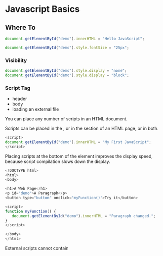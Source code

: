 # Javascript Basics

## Where To
```javascript
document.getElementById("demo").innerHTML = "Hello JavaScript";
````

```javascript
document.getElementById("demo").style.fontSize = "25px";
````

### Visibility

```javascript
document.getElementById("demo").style.display = "none";
document.getElementById("demo").style.display = "block";
```

### Script Tag

+ header
+ body
+ loading an external file

You can place any number of scripts in an HTML document.

Scripts can be placed in the <body>, or in the <head> section of an HTML page, or in both.

```javascript
<script>
document.getElementById("demo").innerHTML = "My First JavaScript";
</script>
````

Placing scripts at the bottom of the <body> element improves the display speed, because script compilation slows down the display.

```javascript
<!DOCTYPE html>
<html>
<body> 

<h1>A Web Page</h1>
<p id="demo">A Paragraph</p>
<button type="button" onclick="myFunction()">Try it</button>

<script>
function myFunction() {
   document.getElementById("demo").innerHTML = "Paragraph changed.";
}
</script>

</body>
</html>
```

External scripts cannot contain <script> tags.

```javascript
<!DOCTYPE html>
<html>
<body>

<script src="myScript.js"></script>
<script src="/js/myScript1.js"></script>
<script src="http://www.w3schools.com/js/myScript1.js"></script>

</body>
</html>
```

---

## Output
JavaScript can "display" data in different ways:

+ Writing into an HTML element, using innerHTML.
+ Writing into the HTML output using document.write().
+ Writing into an alert box, using window.alert().
+ Writing into the browser console, using console.log().

### innerHTML

```javscsript
document.getElementById("demo").innerHTML = 5 + 6;
```

### document.write()

For testing purposes, it is convenient to use document.write()

> The document.write() method should only be used for testing.

```javascript
<!DOCTYPE html>
<html>
<body>

<h1>My First Web Page</h1>
<p>My first paragraph.</p>

<script>
document.write(5 + 6);
</script>

</body>
</html>
```

Using document.write() after an HTML document is fully loaded, will delete all existing HTML

```javascript
<!DOCTYPE html>
<html>
<body>

<h1>My First Web Page</h1>
<p>My first paragraph.</p>

<button onclick="document.write(5 + 6)">Try it</button>

</body>
</html>
```

### Using window.alert()

```javascript
<!DOCTYPE html>
<html>
<body>

<h1>My First Web Page</h1>
<p>My first paragraph.</p>

<script>
window.alert(5 + 6);
</script>

</body>
</html>
```

### Using console.log()

```javascript
<!DOCTYPE html>
<html>
<body>

<script>
console.log(5 + 6);
</script>

</body>
</html>
```

---

## Syntax
> In HTML, Javascript programs are executed by the web browser.

> Javascript is Case Sensitive.

> JavaScript uses the Unicode character set.

If a JavaScript statement does not fit on one line, the best place to break it, is after an operator.

```javascript
document.getElementById("demo").innerHTML =
"Hello Dolly.";
```

### Keywords

* break
* continue
* debugger
* do ... while
* for
* function
* if ... else
* return
* switch
* try ... catch
* var

### Variables

> It's a good programming practice to declare all variables at the beginning of a script.

```javascript
var person = "John Doe", carName = "Volvo", price = 200;
```

---

## Operators

### Type Operators

* typeof
* instanceof *Returns true if an object is an instance of an object type*

---

## Data Types

* strings
* numbers
* booleans
* arrays
* objects
* null
* undefined
* function

### typeof

```javascript
typeof [1,2,3,4]             // Returns "object" (not "array", see note below)
typeof {name:'John', age:34} // Returns "object"
typeof function myFunc(){}   // Returns "function"
```

### Null

> You can consider it a bug in JavaScript that typeof null is an object. It should be null.

### Difference Between Undefined and Null

```javascript
typeof undefined           // undefined
typeof null                // object
null === undefined         // false
null == undefined          // true
```

---

## Scope
> In JavaScript, scope is the set of variables, objects, and functions you have access to.

> JavaScript has function scope: The scope changes inside functions.

> Do NOT create global variables unless you intend to.

> In "Strict Mode" automatically global variables will fail.

---

## Events

```javascript
<some-HTML-element some-event='some JavaScript'>
```

```javascript
<button onclick="document.getElementById('demo').innerHTML = Date()">The time is?</button>
```

```javascript
<button onclick="displayDate()">The time is?</button>
```

### Common HTML Events

* onchange
* onclich
* onmouseover
* onmouseout
* onkeydown
* onload

[Events Reference](http://www.w3schools.com/jsref/dom_obj_event.asp)

---

## Strings
> All string methods return a new string. They don't modify the original string.
Formally said: **Strings are immutable**: Strings cannot be changed, only replaced.

### String Length

```javascript
var txt = 'Pere Pages';
var sln = txt.length;
```

### Special Characters

```javascript
var x = 'It\'s alright';
var y = "We are the so-called \"Vikings\" from the north."
```

### Find a String in a String

* indexOf *first occurrence*
* search *first occurrence*
* lastIndexOf *last occurrence*

```javascript
var str = "Please locate where 'locate' occurs!";
var pos = str.indexOf("locate");
```

### Extracting String Parts

* slice
* substring *similar to slice, doesn't accept negative values*
* substr *also similar to slice, but the second parameter specificies the **length** of the extracted part*

#### slice()

**slice()** extracts a part of a string and returns the extracted part in a new string.

If a parameter is negative, the position is counted from the end of the string.

If you omit the second parameter, the method will slice out the rest of the string.

```javascript
var str = "Apple, Banana, Kiwi";
var res = str.slice(7,13);
```

### Replacing String Content

The replace() method can also take a regular expression as the search value.

```javascript
str = "Please visit Microsoft!";
var n = str.replace("Microsoft", "W3Schools");
```

### Converting to Upper and Lower Case

```javascript

var text1 = "Hello World!";       // String
var text2 = text1.toUpperCase();  // text2 is text1 converted to upper
```

```javascript
var text1 = "Hello World!";       // String
var text2 = text1.toLowerCase();  // text2 is text1 converted to lower
```

### Concat

The concat() method can be used instead of the plus operator. These two lines do the same.

```javascript
var text = "Hello" + " " + "World!";
var text = "Hello".concat(" ", "World!");
```

### Extracting String Characters

* charAt
* charCodeAt

```javascript
var str = "HELLO WORLD";
str.charAt(0);            // returns H
```

```javascript
 var str = "HELLO WORLD";

str.charCodeAt(0);         // returns 72
```

### Converting a String to An Array

A string can be converted to an array with the split() method.

```javascript
var txt = "a,b,c,d,e";   // String
txt.split(",");          // Split on commas
txt.split(" ");          // Split on spaces
txt.split("|");          // Split on pipe
```

[String Reference](****)

---

## Numbers

> JavaScript has only one type of number.

> JavaScript Numbers are Always 64-bit Floating Point

### Precision

Integers (numbers without a period or exponent notation) are considered accurate up to 15 digits.

```javascript
var x = 999999999999999;   // x will be 999999999999999
var y = 9999999999999999;  // y will be 10000000000000000
```

> The maximum number of decimals is 17, but floating point arithmetic is not always 100% accurate.

### Hexadecimal

```javascript
var x = 0xFF;             // x will be 255
```

### Infinity

```javascript
var myNumber = 2;
while (myNumber != Infinity) {          // Execute until Infinity
    myNumber = myNumber * myNumber;
}
```

```javascript
var x =  2 / 0;          // x will be Infinity
var y = -2 / 0;          // y will be -Infinity
```

```javascript
typeof Infinity;        // returns "number"
```

### NaN *Not aNumber*

```javascript
var x = 100 / "Apple";  // x will be NaN (Not a Number)
```

You can use the global JavaScript function isNaN() to find out if a value is a number.

```javascript
var x = 100 / "Apple";
isNaN(x);               // returns true because x is Not a Number 
```

---

## Number Methods

> All JavaScript data types have a valueOf() and a toString() method.

* toString()
* toExponential()
* toFixed()
* toPrecision()
* valueOf()

### Converting Variables to Numbers

* Number() *object wrapper*
* parseFloat()
* parseInt()

[Number reference](http://www.w3schools.com/jsref/jsref_obj_number.asp)

---

## Math Object

> Unlike other global objects, the Math object has no constructor. Methods and properties are static.



* round()
* pow()
* sqrt()
* abs()
* ceil()
* floor()
* sin()
* cos()
* min()
* max()
* random()

### Constants

```javascript
Math.E        // returns Euler's number
Math.PI       // returns PI
Math.SQRT2    // returns the square root of 2
Math.SQRT1_2  // returns the square root of 1/2
Math.LN2      // returns the natural logarithm of 2
Math.LN10     // returns the natural logarithm of 10
Math.LOG2E    // returns base 2 logarithm of E
Math.LOG10E   // returns base 10 logarithm of E
```


### Random Integers

```javascript
Math.floor(Math.random() * 10);     // returns a number between 0 and 9
Math.floor(Math.random() * 11);      // returns a number between 0 and 10
Math.floor(Math.random() * 100);     // returns a number between 0 and 99
Math.floor(Math.random() * 101);     // returns a number between 0 and 100
Math.floor(Math.random() * 10) + 1;  // returns a number between 1 and 10
Math.floor(Math.random() * 100) + 1; // returns a number between 1 and 100
```

```javascript
function getRndInteger(min, max) {
    return Math.floor(Math.random() * (max - min + 1) ) + min;
}
```

[Math reference](http://www.w3schools.com/jsref/jsref_obj_math.asp)

---

## Javascript Dates

> Dates written as numbers, specifies the number of milliseconds since January 1, 1970, 00:00:00.

### Creating Date objects

```javascript
var d = new Date("October 13, 2014 11:13:00");
var d = new Date(86400000);
var d = new Date(99, 5, 24, 11, 33, 30, 0);
var d = new Date(99, 5, 24);
var d = new Date("2015-03-25");
var d = new Date("2015-03");
```

### Date Formats

> The ISO format follows a strict standard in JavaScript.

> ISO Date	"2015-03-25" (The International Standard)

```javascript
var d = new Date("2015-03-25");
var d = new Date("2015-03-25T12:00:00Z");
```

> UTC (Universal Time Coordinated) is the same as GMT (Greenwich Mean Time).

> Omitting T or Z in a date-time string can give different result in different browser.

---

## Javascript Date Methods

* getDate()	*Get the day as a number (1-31)*
* getDay()	*Get the weekday as a number (0-6)*
* getFullYear()	*Get the four digit year (yyyy)*
* getHours()	*Get the hour (0-23)*
* getMilliseconds()	*Get the milliseconds (0-999)*
* getMinutes()	*Get the minutes (0-59)*
* getMonth()	*Get the month (0-11)*
* getSeconds()	*Get the seconds (0-59)*
* getTime()	*Get the time (milliseconds since January 1, 1970)*

* setDate()	*Set the day as a number (1-31)*
* setFullYear()	*Set the year (optionally month and day)*
* setHours()	*Set the hour (0-23)*
* setMilliseconds()	*Set the milliseconds (0-999)*
* setMinutes()	*Set the minutes (0-59)*
* setMonth()	*Set the month (0-11)*
* setSeconds()	*Set the seconds (0-59)*
* setTime()	*Set the time (milliseconds since January 1, 1970)*

> If adding days, shifts the month or year, the changes are handled automatically by the Date object.

### Compare Dates

```javascript
var today, someday, text;
today = new Date();
someday = new Date();
someday.setFullYear(2100, 0, 14);

if (someday > today) {
    text = "Today is before January 14, 2100.";
} else {
    text = "Today is after January 14, 2100.";
}
document.getElementById("demo").innerHTML = text;
```

[Date Reference](http://www.w3schools.com/jsref/jsref_obj_date.asp)

---

## Javascript Arrays

```javascript
var cars = [
    "Saab",
    "Volvo",
    "BMW"
];

var cars = new Array("Saab", "Volvo", "BMW");

document.getElementById("demo").innerHTML = cars;
```

